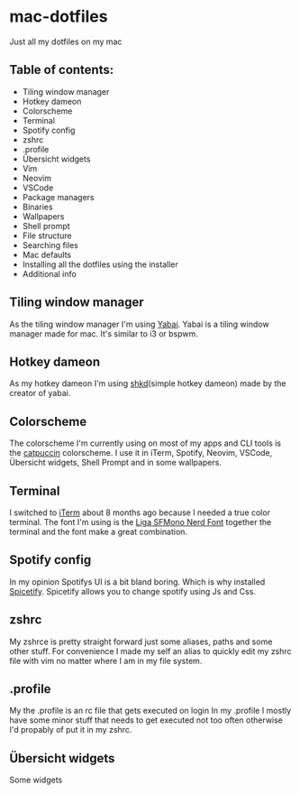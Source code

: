 # mac-dotfiles
Just all my dotfiles on my mac

## Table of contents:
- Tiling window manager
- Hotkey dameon
- Colorscheme
- Terminal
- Spotify config
- zshrc
- .profile
- Übersicht widgets
- Vim
- Neovim
- VSCode
- Package managers
- Binaries
- Wallpapers
- Shell prompt
- File structure
- Searching files
- Mac defaults
- Installing all the dotfiles using the installer
- Additional info

## Tiling window manager
As the tiling window manager I'm using [Yabai](https://github.com/koekeishiya/yabai).
Yabai is a tiling window manager made for mac. It's similar to i3 or bspwm.

## Hotkey dameon
As my hotkey dameon I'm using [shkd](https://github.com/koekeishiya/skhd)(simple hotkey dameon) made by the creator of yabai.

## Colorscheme
The colorscheme I'm currently using on most of my apps and CLI tools is the [catpuccin](https://github.com/catppuccin) colorscheme. I use it in iTerm, Spotify, Neovim, VSCode, Übersicht widgets, Shell Prompt and in some wallpapers.

## Terminal
I switched to [iTerm](https://iterm2.com) about 8 months ago because I needed a true color terminal. The font I'm using is the [Liga SFMono Nerd Font](https://github.com/shaunsingh/SFMono-Nerd-Font-Ligaturized) together the terminal and the font make a great combination.

## Spotify config
In my opinion Spotifys UI is a bit bland boring. Which is why installed [Spicetify](https://spicetify.app). Spicetify allows you to change spotify using Js and Css.

## zshrc
My zshrce is pretty straight forward just some aliases, paths and some other stuff. For convenience I made my self an alias to quickly edit my zshrc file with vim no matter where I am in my file system.

## .profile
My the .profile is an rc file that gets executed on login
In my .profile I mostly have some minor stuff that needs to get executed not too often otherwise I'd propably of put it in my zshrc.

## Übersicht widgets
Some widgets
